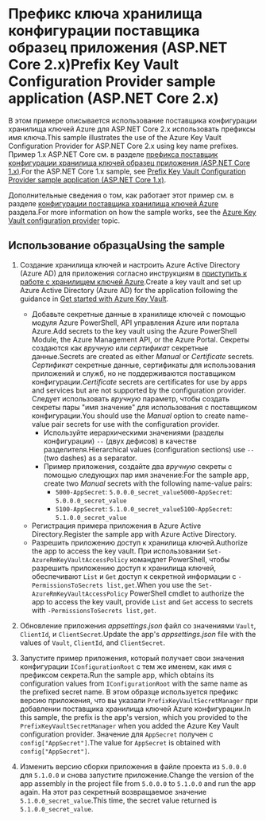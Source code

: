 # <a name="prefix-key-vault-configuration-provider-sample-application-aspnet-core-2x"></a><span data-ttu-id="0035f-101">Префикс ключа хранилища конфигурации поставщика образец приложения (ASP.NET Core 2.x)</span><span class="sxs-lookup"><span data-stu-id="0035f-101">Prefix Key Vault Configuration Provider sample application (ASP.NET Core 2.x)</span></span>

<span data-ttu-id="0035f-102">В этом примере описывается использование поставщика конфигурации хранилища ключей Azure для ASP.NET Core 2.x использовать префиксы имя ключа.</span><span class="sxs-lookup"><span data-stu-id="0035f-102">This sample illustrates the use of the Azure Key Vault Configuration Provider for ASP.NET Core 2.x using key name prefixes.</span></span> <span data-ttu-id="0035f-103">Пример 1.x ASP.NET Core см. в разделе [префикса поставщик конфигурации хранилища ключей образец приложения (ASP.NET Core 1.x)](https://github.com/aspnet/Docs/tree/master/aspnetcore/security/key-vault-configuration/samples/key-name-prefix-sample/1.x).</span><span class="sxs-lookup"><span data-stu-id="0035f-103">For the ASP.NET Core 1.x sample, see [Prefix Key Vault Configuration Provider sample application (ASP.NET Core 1.x)](https://github.com/aspnet/Docs/tree/master/aspnetcore/security/key-vault-configuration/samples/key-name-prefix-sample/1.x).</span></span>

<span data-ttu-id="0035f-104">Дополнительные сведения о том, как работает этот пример см. в разделе [конфигурации поставщика хранилища ключей Azure](xref:security/key-vault-configuration) раздела.</span><span class="sxs-lookup"><span data-stu-id="0035f-104">For more information on how the sample works, see the [Azure Key Vault configuration provider](xref:security/key-vault-configuration) topic.</span></span>

## <a name="using-the-sample"></a><span data-ttu-id="0035f-105">Использование образца</span><span class="sxs-lookup"><span data-stu-id="0035f-105">Using the sample</span></span>
1. <span data-ttu-id="0035f-106">Создание хранилища ключей и настроить Azure Active Directory (Azure AD) для приложения согласно инструкциям в [приступить к работе с хранилищем ключей Azure](https://azure.microsoft.com/documentation/articles/key-vault-get-started/).</span><span class="sxs-lookup"><span data-stu-id="0035f-106">Create a key vault and set up Azure Active Directory (Azure AD) for the application following the guidance in [Get started with Azure Key Vault](https://azure.microsoft.com/documentation/articles/key-vault-get-started/).</span></span>
   * <span data-ttu-id="0035f-107">Добавьте секретные данные в хранилище ключей с помощью модуля Azure PowerShell, API управления Azure или портала Azure.</span><span class="sxs-lookup"><span data-stu-id="0035f-107">Add secrets to the key vault using the Azure PowerShell Module, the Azure Management API, or the Azure Portal.</span></span> <span data-ttu-id="0035f-108">Секреты создаются как *вручную* или *сертификат* секретные данные.</span><span class="sxs-lookup"><span data-stu-id="0035f-108">Secrets are created as either *Manual* or *Certificate* secrets.</span></span> <span data-ttu-id="0035f-109">*Сертификат* секретные данные, сертификаты для использования приложений и служб, но не поддерживаются поставщиком конфигурации.</span><span class="sxs-lookup"><span data-stu-id="0035f-109">*Certificate* secrets are certificates for use by apps and services but are not supported by the configuration provider.</span></span> <span data-ttu-id="0035f-110">Следует использовать *вручную* параметр, чтобы создать секреты пары "имя значение" для использования с поставщиком конфигурации.</span><span class="sxs-lookup"><span data-stu-id="0035f-110">You should use the *Manual* option to create name-value pair secrets for use with the configuration provider.</span></span>
     * <span data-ttu-id="0035f-111">Используйте иерархическими значениями (разделы конфигурации) `--` (двух дефисов) в качестве разделителя.</span><span class="sxs-lookup"><span data-stu-id="0035f-111">Hierarchical values (configuration sections) use `--` (two dashes) as a separator.</span></span>
     * <span data-ttu-id="0035f-112">Пример приложения, создайте два *вручную* секреты с помощью следующих пар имя значение:</span><span class="sxs-lookup"><span data-stu-id="0035f-112">For the sample app, create two *Manual* secrets with the following name-value pairs:</span></span>
       * <span data-ttu-id="0035f-113">`5000-AppSecret`: `5.0.0.0_secret_value`</span><span class="sxs-lookup"><span data-stu-id="0035f-113">`5000-AppSecret`: `5.0.0.0_secret_value`</span></span>
       * <span data-ttu-id="0035f-114">`5100-AppSecret`: `5.1.0.0_secret_value`</span><span class="sxs-lookup"><span data-stu-id="0035f-114">`5100-AppSecret`: `5.1.0.0_secret_value`</span></span>
   * <span data-ttu-id="0035f-115">Регистрация примера приложения в Azure Active Directory.</span><span class="sxs-lookup"><span data-stu-id="0035f-115">Register the sample app with Azure Active Directory.</span></span>
   * <span data-ttu-id="0035f-116">Разрешить приложению доступ к хранилища ключей.</span><span class="sxs-lookup"><span data-stu-id="0035f-116">Authorize the app to access the key vault.</span></span> <span data-ttu-id="0035f-117">При использовании `Set-AzureRmKeyVaultAccessPolicy` командлет PowerShell, чтобы разрешить приложению доступ к хранилища ключей, обеспечивают `List` и `Get` доступ к секретной информации с `-PermissionsToSecrets list,get`.</span><span class="sxs-lookup"><span data-stu-id="0035f-117">When you use the `Set-AzureRmKeyVaultAccessPolicy` PowerShell cmdlet to authorize the app to access the key vault, provide `List` and `Get` access to secrets with `-PermissionsToSecrets list,get`.</span></span>

2. <span data-ttu-id="0035f-118">Обновление приложения *appsettings.json* файл со значениями `Vault`, `ClientId`, и `ClientSecret`.</span><span class="sxs-lookup"><span data-stu-id="0035f-118">Update the app's *appsettings.json* file with the values of `Vault`, `ClientId`, and `ClientSecret`.</span></span>
3. <span data-ttu-id="0035f-119">Запустите пример приложения, который получает свои значения конфигурации `IConfigurationRoot` с тем же именем, как имя с префиксом секрета.</span><span class="sxs-lookup"><span data-stu-id="0035f-119">Run the sample app, which obtains its configuration values from `IConfigurationRoot` with the same name as the prefixed secret name.</span></span> <span data-ttu-id="0035f-120">В этом образце используется префикс версию приложения, что вы указали `PrefixKeyVaultSecretManager` при добавлении поставщика хранилища ключей Azure конфигурации.</span><span class="sxs-lookup"><span data-stu-id="0035f-120">In this sample, the prefix is the app's version, which you provided to the `PrefixKeyVaultSecretManager` when you added the Azure Key Vault configuration provider.</span></span> <span data-ttu-id="0035f-121">Значение для `AppSecret` получен с `config["AppSecret"]`.</span><span class="sxs-lookup"><span data-stu-id="0035f-121">The value for `AppSecret` is obtained with `config["AppSecret"]`.</span></span>
4. <span data-ttu-id="0035f-122">Изменить версию сборки приложения в файле проекта из `5.0.0.0` для `5.1.0.0` и снова запустите приложение.</span><span class="sxs-lookup"><span data-stu-id="0035f-122">Change the version of the app assembly in the project file from `5.0.0.0` to `5.1.0.0` and run the app again.</span></span> <span data-ttu-id="0035f-123">На этот раз секретный возвращаемое значение `5.1.0.0_secret_value`.</span><span class="sxs-lookup"><span data-stu-id="0035f-123">This time, the secret value returned is `5.1.0.0_secret_value`.</span></span>
